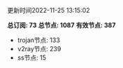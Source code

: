 更新时间2022-11-25 13:15:02

**总订阅: 73**
**总节点: 1087**
**有效节点: 387**
- trojan节点: 133
- v2ray节点: 239
- ss节点: 15

